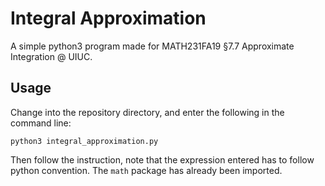 # Integral Approximation
A simple python3 program made for MATH231FA19 §7.7 Approximate Integration @ UIUC.

## Usage

Change into the repository directory, and enter the following in the command line:

```shell
python3 integral_approximation.py
```

Then follow the instruction, note that the expression entered has to follow python convention. The `math` package has already been imported.

